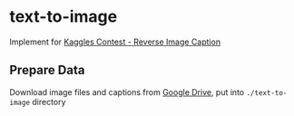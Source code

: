 # text-to-image
Implement for [Kaggles Contest - Reverse Image Caption](https://www.kaggle.com/c/datalabcup-reverse-image-caption-ver2/leaderboard)

## Prepare Data
Download image files and captions from [Google Drive](https://drive.google.com/drive/folders/1aUJrBoIN3l9U5p5pNXT0NeNzlyBWF54u?usp=sharing), put into `./text-to-image` directory
